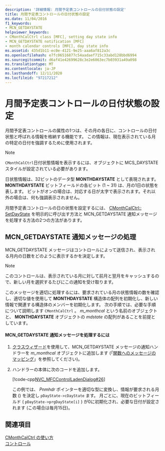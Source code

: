 ```yaml
---
description: '詳細情報: 月間予定表コントロールの日付状態の設定'
title: 月間予定表コントロールの日付状態の設定
ms.date: 11/04/2016
f1_keywords:
- MCN_GETDAYSTATE
helpviewer_keywords:
- CMonthCalCtrl class [MFC], setting day state info
- MCN_GETDAYSTATE notification [MFC]
- month calendar controls [MFC], day state info
ms.assetid: 435d1b11-ec0e-4121-9e25-aaa6af812a3c
ms.openlocfilehash: e7fc06516877c54aadaef715c33abd128bbd6994
ms.sourcegitcommit: d6af41e42699628c3e2e6063ec7b03931a49a098
ms.translationtype: MT
ms.contentlocale: ja-JP
ms.lasthandoff: 12/11/2020
ms.locfileid: "97217212"
---
```

# <a name="setting-the-day-state-of-a-month-calendar-control"></a>月間予定表コントロールの日付状態の設定

月間予定表コントロールの属性の1つは、その月の各日に、コントロールの日付状態と呼ばれる情報を格納する機能です。 この情報は、現在表示されている月の特定の日付を強調するために使用されます。

> [!NOTE]
> `CMonthCalCtrl`日付状態情報を表示するには、オブジェクトに MCS_DAYSTATE スタイルが設定されている必要があります。

日状態情報は、32ビットのデータ型 **MONTHDAYSTATE** として表現されます。 **MONTHDAYSTATE** ビットフィールドの各ビット (1 ~ 31) は、月の1日の状態を表します。 ビットがオンの場合は、対応する日が太字で表示されます。それ以外の場合は、何も強調表示されません。

月間予定表コントロールの日の状態を設定するには、 [CMonthCalCtrl:: SetDayState](../mfc/reference/cmonthcalctrl-class.md#setdaystate) を明示的に呼び出す方法と MCN_GETDAYSTATE 通知メッセージを処理する方法の2つの方法があります。

## <a name="handling-the-mcn_getdaystate-notification-message"></a>MCN_GETDAYSTATE 通知メッセージの処理

MCN_GETDAYSTATE メッセージはコントロールによって送信され、表示される月内の日数をどのように表示するかを決定します。

> [!NOTE]
> このコントロールは、表示されている月に対して前月と翌月をキャッシュするので、新しい月を選択するたびにこの通知を受け取ります。

このメッセージを適切に処理するには、要求されている月の状態情報の数を確認し、適切な値を使用して **MONTHDAYSTATE** 構造体の配列を初期化し、新しい情報で関連する構造体のメンバーを初期化します。 次の手順では、必要な手順について説明します `CMonthCalCtrl` 。 *m_monthcal* という名前のオブジェクトと、 **MONTHDAYSTATE** オブジェクトの *mdstate* の配列があることを前提としています。

#### <a name="to-handle-the-mcn_getdaystate-notification-message"></a>MCN_GETDAYSTATE 通知メッセージを処理するには

1. [クラスウィザード](reference/mfc-class-wizard.md)を使用して、MCN_GETDAYSTATE メッセージの通知ハンドラーを *m_monthcal* オブジェクトに追加します (「[関数へのメッセージのマッピング](../mfc/reference/mapping-messages-to-functions.md)」を参照してください)。

1. ハンドラーの本体に次のコードを追加します。

   [!code-cpp[NVC_MFCControlLadenDialog#26](../mfc/codesnippet/cpp/setting-the-day-state-of-a-month-calendar-control_1.cpp)]

   この例では、 *Pnmhdr* ポインターを適切な型に変換し、情報が要求される月数 () を決定し `pDayState->cDayState` ます。 月ごとに、現在のビットフィールド ( `pDayState->prgDayState[i]` ) が0に初期化され、必要な日付が設定されます (この場合は毎月15日)。

## <a name="see-also"></a>関連項目

[CMonthCalCtrl の使い方](../mfc/using-cmonthcalctrl.md)<br/>
[コントロール](../mfc/controls-mfc.md)
